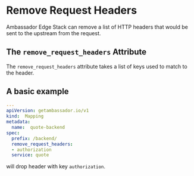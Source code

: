 # Remove Request Headers

Ambassador Edge Stack can remove a list of HTTP headers that would be sent to the upstream from the request.

## The `remove_request_headers` Attribute

The `remove_request_headers` attribute takes a list of keys used to match to the header.

## A basic example

```yaml
---
apiVersion: getambassador.io/v1
kind:  Mapping
metadata:
  name:  quote-backend
spec:
  prefix: /backend/
  remove_request_headers:
  - authorization
  service: quote
```

will drop header with key `authorization`.
